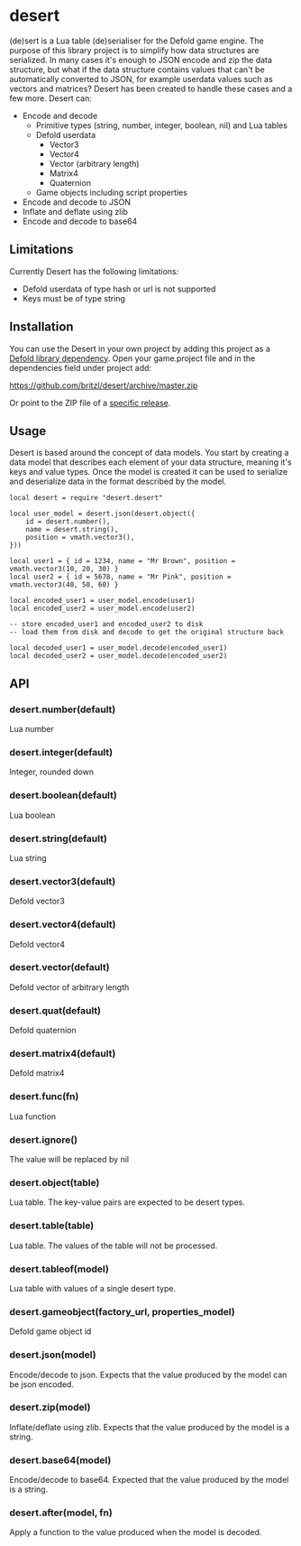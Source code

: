 # desert
(de)sert is a Lua table (de)serialiser for the Defold game engine. The purpose of this library project is to simplify how data structures are serialized. In many cases it's enough to JSON encode and zip the data structure, but what if the data structure contains values that can't be automatically converted to JSON, for example userdata values such as vectors and matrices? Desert has been created to handle these cases and a few more. Desert can:

* Encode and decode
  * Primitive types (string, number, integer, boolean, nil) and Lua tables
  * Defold userdata
    * Vector3
    * Vector4
    * Vector (arbitrary length)
    * Matrix4
	* Quaternion
  * Game objects including script properties
* Encode and decode to JSON
* Inflate and deflate using zlib
* Encode and decode to base64

## Limitations
Currently Desert has the following limitations:

* Defold userdata of type hash or url is not supported
* Keys must be of type string


## Installation
You can use the Desert in your own project by adding this project as a [Defold library dependency](http://www.defold.com/manuals/libraries/). Open your game.project file and in the dependencies field under project add:

https://github.com/britzl/desert/archive/master.zip

Or point to the ZIP file of a [specific release](https://github.com/britzl/desert/releases).


## Usage
Desert is based around the concept of data models. You start by creating a data model that describes each element of your data structure, meaning it's keys and value types. Once the model is created it can be used to serialize and deserialize data in the format described by the model.

	local desert = require "desert.desert"

	local user_model = desert.json(desert.object({
		id = desert.number(),
		name = desert.string(),
		position = vmath.vector3(),
	}))

	local user1 = { id = 1234, name = "Mr Brown", position = vmath.vector3(10, 20, 30) }
	local user2 = { id = 5678, name = "Mr Pink", position = vmath.vector3(40, 50, 60) }

	local encoded_user1 = user_model.encode(user1)
	local encoded_user2 = user_model.encode(user2)

	-- store encoded_user1 and encoded_user2 to disk
	-- load them from disk and decode to get the original structure back

	local decoded_user1 = user_model.decode(encoded_user1)
	local decoded_user2 = user_model.decode(encoded_user2)

## API

### desert.number(default)
Lua number

### desert.integer(default)
Integer, rounded down

### desert.boolean(default)
Lua boolean

### desert.string(default)
Lua string

### desert.vector3(default)
Defold vector3

### desert.vector4(default)
Defold vector4

### desert.vector(default)
Defold vector of arbitrary length

### desert.quat(default)
Defold quaternion

### desert.matrix4(default)
Defold matrix4

### desert.func(fn)
Lua function

### desert.ignore()
The value will be replaced by nil

### desert.object(table)
Lua table. The key-value pairs are expected to be desert types.

### desert.table(table)
Lua table. The values of the table will not be processed.

### desert.tableof(model)
Lua table with values of a single desert type.

### desert.gameobject(factory_url, properties_model)
Defold game object id

### desert.json(model)
Encode/decode to json. Expects that the value produced by the model can be json encoded.

### desert.zip(model)
Inflate/deflate using zlib. Expects that the value produced by the model is a string.

### desert.base64(model)
Encode/decode to base64. Expected that the value produced by the model is a string.

### desert.after(model, fn)
Apply a function to the value produced when the model is decoded.
